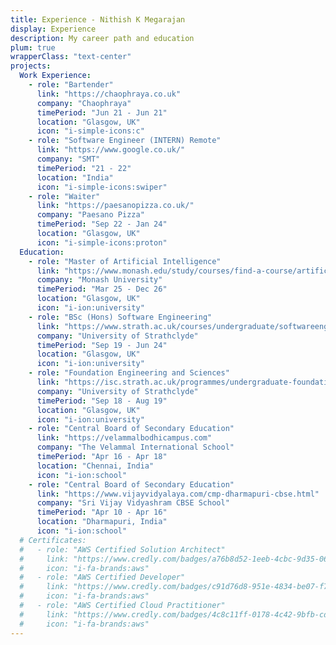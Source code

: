 ```yaml
---
title: Experience - Nithish K Megarajan
display: Experience
description: My career path and education
plum: true
wrapperClass: "text-center"
projects:
  Work Experience:
    - role: "Bartender"
      link: "https://chaophraya.co.uk"
      company: "Chaophraya"
      timePeriod: "Jun 21 - Jun 21"
      location: "Glasgow, UK"
      icon: "i-simple-icons:c"
    - role: "Software Engineer (INTERN) Remote"
      link: "https://www.google.co.uk/"
      company: "SMT"
      timePeriod: "21 - 22"
      location: "India"
      icon: "i-simple-icons:swiper"
    - role: "Waiter"
      link: "https://paesanopizza.co.uk/"
      company: "Paesano Pizza"
      timePeriod: "Sep 22 - Jan 24"
      location: "Glasgow, UK"
      icon: "i-simple-icons:proton"
  Education:
    - role: "Master of Artificial Intelligence"
      link: "https://www.monash.edu/study/courses/find-a-course/artificial-intelligence-c6007?international=true"
      company: "Monash University"
      timePeriod: "Mar 25 - Dec 26"
      location: "Glasgow, UK"
      icon: "i-ion:university"
    - role: "BSc (Hons) Software Engineering"
      link: "https://www.strath.ac.uk/courses/undergraduate/softwareengineering/"
      company: "University of Strathclyde"
      timePeriod: "Sep 19 - Jun 24"
      location: "Glasgow, UK"
      icon: "i-ion:university"
    - role: "Foundation Engineering and Sciences"
      link: "https://isc.strath.ac.uk/programmes/undergraduate-foundation"
      company: "University of Strathclyde"
      timePeriod: "Sep 18 - Aug 19"
      location: "Glasgow, UK"
      icon: "i-ion:university"
    - role: "Central Board of Secondary Education"
      link: "https://velammalbodhicampus.com"
      company: "The Velammal International School"
      timePeriod: "Apr 16 - Apr 18"
      location: "Chennai, India"
      icon: "i-ion:school"
    - role: "Central Board of Secondary Education"
      link: "https://www.vijayvidyalaya.com/cmp-dharmapuri-cbse.html"
      company: "Sri Vijay Vidyashram CBSE School"
      timePeriod: "Apr 10 - Apr 16"
      location: "Dharmapuri, India"
      icon: "i-ion:school"
  # Certificates:
  #   - role: "AWS Certified Solution Architect"
  #     link: "https://www.credly.com/badges/a76b8d52-1eeb-4cbc-9d35-067378fd74a9"
  #     icon: "i-fa-brands:aws"
  #   - role: "AWS Certified Developer"
  #     link: "https://www.credly.com/badges/c91d76d8-951e-4834-be07-f7f0d6819d41"
  #     icon: "i-fa-brands:aws"
  #   - role: "AWS Certified Cloud Practitioner"
  #     link: "https://www.credly.com/badges/4c8c11ff-0178-4c42-9bfb-cd56417b1a7e"
  #     icon: "i-fa-brands:aws"
---
```


<!-- @layout-full-width -->

<ListExperiences :projects="frontmatter.projects" />
